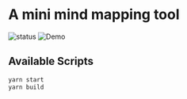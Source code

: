 # A mini mind mapping tool

![status](https://github.com/lakshmaji/mind-mapping-tool/actions/workflows/deploy-app.yml/badge.svg)
![Demo](https://lakshmaji.github.io/mind-mapping-tool)

## Available Scripts

```bash
yarn start
yarn build
```
